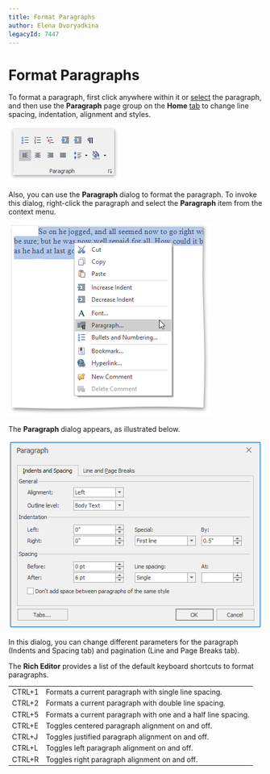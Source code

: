 ```yaml
---
title: Format Paragraphs
author: Elena Dvoryadkina
legacyId: 7447
---
```

# Format Paragraphs
To format a paragraph, first click anywhere within it or [select](../text-editing/select-text.md) the paragraph, and then use the **Paragraph** page group on the **Home** [ tab](../text-editor-ui/ribbon-interface.md) to change line spacing, indentation, alignment and styles.

![RTEParagraph](../../../images/img121313.png)

Also, you can use the **Paragraph** dialog to format the paragraph. To invoke this dialog, right-click the paragraph and select the **Paragraph** item from the context menu.

![RTEParagraphContextMenu](../../../images/img121315.png)

The **Paragraph** dialog appears, as illustrated below.

![RTEParagraphMenu](../../../images/img121314.png)

In this dialog, you can change different parameters for the paragraph (Indents and Spacing tab) and pagination (Line and Page Breaks tab).

The **Rich Editor** provides a list of the default keyboard shortcuts to format paragraphs.

|  |  |
|---|---|
| CTRL+1 | Formats a current paragraph with single line spacing. |
| CTRL+2 | Formats a current paragraph with double line spacing. |
| CTRL+5 | Formats a current paragraph with one and a half line spacing. |
| CTRL+E | Toggles centered paragraph alignment on and off. |
| CTRL+J | Toggles justified paragraph alignment on and off. |
| CTRL+L | Toggles left paragraph alignment on and off. |
| CTRL+R | Toggles right paragraph alignment on and off. |